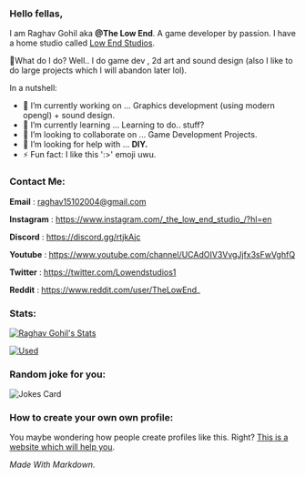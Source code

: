 <!-- Header -->
### Hello fellas,

<!--
**RaghavGohil/RaghavGohil** is a ✨ _special_ ✨ repository because its `README.md` (this file) appears on your GitHub profile.

Here are some ideas to get you started:

- 🔭 I’m currently working on ...
- 🌱 I’m currently learning ...
- 👯 I’m looking to collaborate on ...
- 🤔 I’m looking for help with ...
- 💬 Ask me about ...
- 📫 How to reach me: ...
- 😄 Pronouns: ...
- ⚡ Fun fact: ...
--> <!-- Zombie Code Please Ignore>

<!-- About Me: -->

I am Raghav Gohil aka **@The Low End**. A game developer by passion. I have a home studio called <a href="https://low-end-studios.itch.io/">Low End Studios</a>.

🤔What do I do? Well.. I do game dev , 2d art and sound design (also I like to do large projects which I will abandon later lol).

In a nutshell:

- 🔭 I’m currently working on ... Graphics development (using modern opengl) + sound design.
- 🌱 I’m currently learning ... Learning to do.. stuff?
- 👯 I’m looking to collaborate on ... Game Development Projects.
- 🤔 I’m looking for help with ... **DIY.**
- ⚡ Fun fact: I like this ':>' emoji uwu.

### Contact Me:

**Email** : raghav15102004@gmail.com

**Instagram** : https://www.instagram.com/_the_low_end_studio_/?hl=en

**Discord** : https://discord.gg/rtjkAjc

**Youtube** : https://www.youtube.com/channel/UCAdOIV3VvgJjfx3sFwVghfQ

**Twitter** : https://twitter.com/Lowendstudios1

**Reddit** : https://www.reddit.com/user/TheLowEnd_

### Stats:

[![Raghav Gohil's Stats](https://github-readme-stats.vercel.app/api?username=RaghavGohil&theme=tokyonight)](https://github.com/anuraghazra/github-readme-stats)


[![Used](https://github-readme-stats.vercel.app/api/top-langs/?username=RaghavGohil&theme=tokyonight)](https://github.com/anuraghazra/github-readme-stats)

### Random joke for you:

<img src="https://readme-jokes.vercel.app/api" alt="Jokes Card" />

### How to create your own own profile:

You maybe wondering how people create profiles like this. Right? <a href="https://aboutmonica.com/blog/how-to-create-a-github-profile-readme">This is a website which will help you</a>.

*Made With Markdown.*
